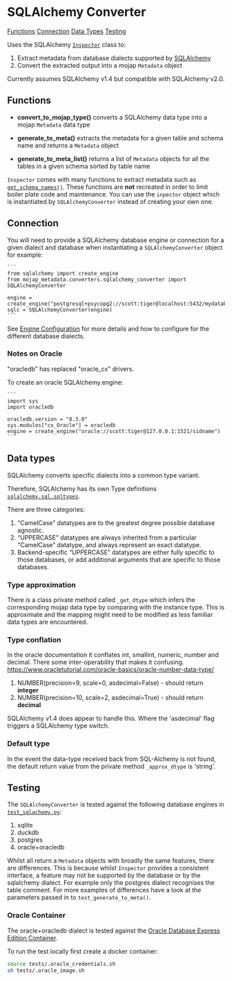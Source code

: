 # SQLAlchemy Converter

[Functions](#functions)
[Connection](#connection)
[Data Types](#data-types)
[Testing](#testing)

Uses the SQLAlchemy [`Inspector`](https://docs.sqlalchemy.org/en/20/core/reflection.html#fine-grained-reflection-with-inspector) class to:

1. Extract metadata from database dialects supported by [SQLAlchemy](https://docs.sqlalchemy.org/en/20/dialects/index.html#dialects)
2. Convert the extracted output into a mojap `Metadata` object

Currently assumes SQLAlchemy v1.4 but compatible with SQLAlchemy v2.0.

## Functions

- **convert_to_mojap_type()** converts a SQLAlchemy data type into a mojap `Metadata` data type 

- **generate_to_meta()** extracts the metadata for a given table and schema name and returns a `Metadata` object 

- **generate_to_meta_list()** returns a list of `Metadata` objects for all the tables in a given schema sorted by table name

`Inspector` comes with many functions to extract metadata such as [`get_schema_names()`](https://docs.sqlalchemy.org/en/20/core/reflection.html#sqlalchemy.engine.reflection.Inspector.get_schema_names).
These functions are **not** recreated in order to limit boiler plate code and maintenance. You can use the `inpector` object which is instantiated by `SQLAlchemyConverter` instead of creating your own one.

## Connection

You will need to provide a SQLAlchemy database engine or connection for a given dialect and database when instantiating a `SQLAlchemyConverter` object for example:

    ```
    from sqlalchemy import create_engine
    from mojap_metadata.converters.sqlalchemy_converter import SQLAlchemyConverter

    engine = create_engine("postgresql+psycopg2://scott:tiger@localhost:5432/mydatabase")
    sqlc = SQLAlchemyConverter(engine)
    ```

See [Engine Configuration](https://docs.sqlalchemy.org/en/20/core/engines.html) for more details and how to configure for the different database dialects.

### Notes on Oracle

"oracledb" has replaced "oracle_cx" drivers.

To create an oracle SQLAlchemy.engine:

    ```
    import sys
    import oracledb

    oracledb.version = "8.3.0"
    sys.modules["cx_Oracle"] = oracledb
    engine = create_engine("oracle://scott:tiger@127.0.0.1:1521/sidname")
    ```

## Data types

SQLAlchemy converts specific dialects into a common type variant. 

Therefore, SQLAlchemy has its own Type definitions [`sqlalchemy.sql.sqltypes`](https://docs.sqlalchemy.org/en/14/core/type_basics.html).

There are three categories:
    
1. “CamelCase” datatypes are to the greatest degree possible database agnostic.
2. “UPPERCASE” datatypes are always inherited from a particular “CamelCase” datatype, and always represent an exact datatype.
3. Backend-specific “UPPERCASE” datatypes are either fully specific to those databases, or add additional arguments that are specific to those databases.

### Type approximation
There is a class private method called `_get_dtype` which infers the corresponding mojap data type by comparing with the instance type. 
This is approximate and the mapping might need to be modified as less familiar data types are encountered.

### Type conflation
In the oracle documentation it conflates int, smallint, numeric, number and decimal. There some inter-operability that makes it confusing. https://www.oracletutorial.com/oracle-basics/oracle-number-data-type/

1. NUMBER(precision=9, scale=0, asdecimal=False) - should return **integer**
2. NUMBER(precision=10, scale=2, asdecimal=True) - should return **decimal**

SQLAlchemy v1.4 does appear to handle this. Where the 'asdecimal' flag triggers a SQLAlchemy type switch.

### Default type
In the event the data-type received back from SQL-Alchemy is not found, the default return value from the private method `_approx_dtype` is 'string'.

## Testing

The `SQLAlchemyConverter` is tested against the following database engines in [`test_sqlachemy.py`](/tests/test_sqlalchemy.py):

1. sqlite
2. duckdb
3. postgres
4. oracle+oracledb

Whilst all return a `Metadata` objects with broadly the same features, there are differences. This is because whilst `Inspector` provides a consistent interface, 
a feature may not be supported by the database or by the sqlalchemy dialect. 
For example only the postgres dialect recognises the table comment. For more examples of differences have a look at the parameters passed in to `test_generate_to_meta()`.

### Oracle Container

The oracle+oracledb dialect is tested against the [Oracle Database Express Edition Container](https://github.com/gvenzl/oci-oracle-xe).

To run the test locally first create a docker container:

``` bash
source tests/.oracle_credentials.sh
sh tests/.oracle_image.sh
```
